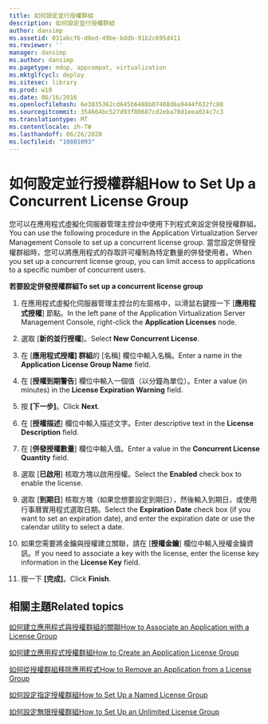 ```yaml
---
title: 如何設定並行授權群組
description: 如何設定並行授權群組
author: dansimp
ms.assetid: 031abcf6-d8ed-49be-bddb-91b2c695d411
ms.reviewer: ''
manager: dansimp
ms.author: dansimp
ms.pagetype: mdop, appcompat, virtualization
ms.mktglfcycl: deploy
ms.sitesec: library
ms.prod: w10
ms.date: 06/16/2016
ms.openlocfilehash: 6e3035362cd645b6488b07408d6a9444f632fc88
ms.sourcegitcommit: 354664bc527d93f80687cd2eba70d1eea024c7c3
ms.translationtype: MT
ms.contentlocale: zh-TW
ms.lasthandoff: 06/26/2020
ms.locfileid: "10801093"
---
```

# <span data-ttu-id="49a94-103">如何設定並行授權群組</span><span class="sxs-lookup"><span data-stu-id="49a94-103">How to Set Up a Concurrent License Group</span></span>


<span data-ttu-id="49a94-104">您可以在應用程式虛擬化伺服器管理主控台中使用下列程式來設定併發授權群組。</span><span class="sxs-lookup"><span data-stu-id="49a94-104">You can use the following procedure in the Application Virtualization Server Management Console to set up a concurrent license group.</span></span> <span data-ttu-id="49a94-105">當您設定併發授權群組時，您可以將應用程式的存取許可權制為特定數量的併發使用者。</span><span class="sxs-lookup"><span data-stu-id="49a94-105">When you set up a concurrent license group, you can limit access to applications to a specific number of concurrent users.</span></span>

**<span data-ttu-id="49a94-106">若要設定併發授權群組</span><span class="sxs-lookup"><span data-stu-id="49a94-106">To set up a concurrent license group</span></span>**

1.  <span data-ttu-id="49a94-107">在應用程式虛擬化伺服器管理主控台的左窗格中，以滑鼠右鍵按一下 [**應用程式授權**] 節點。</span><span class="sxs-lookup"><span data-stu-id="49a94-107">In the left pane of the Application Virtualization Server Management Console, right-click the **Application Licenses** node.</span></span>

2.  <span data-ttu-id="49a94-108">選取 [**新的並行授權**]。</span><span class="sxs-lookup"><span data-stu-id="49a94-108">Select **New Concurrent License**.</span></span>

3.  <span data-ttu-id="49a94-109">在 [**應用程式授權] 群組**的 [名稱] 欄位中輸入名稱。</span><span class="sxs-lookup"><span data-stu-id="49a94-109">Enter a name in the **Application License Group Name** field.</span></span>

4.  <span data-ttu-id="49a94-110">在 [**授權到期警告**] 欄位中輸入一個值（以分鐘為單位）。</span><span class="sxs-lookup"><span data-stu-id="49a94-110">Enter a value (in minutes) in the **License Expiration Warning** field.</span></span>

5.  <span data-ttu-id="49a94-111">按 **\[下一步\]**。</span><span class="sxs-lookup"><span data-stu-id="49a94-111">Click **Next**.</span></span>

6.  <span data-ttu-id="49a94-112">在 [**授權描述**] 欄位中輸入描述文字。</span><span class="sxs-lookup"><span data-stu-id="49a94-112">Enter descriptive text in the **License Description** field.</span></span>

7.  <span data-ttu-id="49a94-113">在 [**併發授權數量**] 欄位中輸入值。</span><span class="sxs-lookup"><span data-stu-id="49a94-113">Enter a value in the **Concurrent License Quantity** field.</span></span>

8.  <span data-ttu-id="49a94-114">選取 [**已啟用**] 核取方塊以啟用授權。</span><span class="sxs-lookup"><span data-stu-id="49a94-114">Select the **Enabled** check box to enable the license.</span></span>

9.  <span data-ttu-id="49a94-115">選取 [**到期日**] 核取方塊（如果您想要設定到期日），然後輸入到期日，或使用行事曆實用程式選取日期。</span><span class="sxs-lookup"><span data-stu-id="49a94-115">Select the **Expiration Date** check box (if you want to set an expiration date), and enter the expiration date or use the calendar utility to select a date.</span></span>

10. <span data-ttu-id="49a94-116">如果您需要將金鑰與授權建立關聯，請在 [**授權金鑰**] 欄位中輸入授權金鑰資訊。</span><span class="sxs-lookup"><span data-stu-id="49a94-116">If you need to associate a key with the license, enter the license key information in the **License Key** field.</span></span>

11. <span data-ttu-id="49a94-117">按一下 **\[完成\]**。</span><span class="sxs-lookup"><span data-stu-id="49a94-117">Click **Finish**.</span></span>

## <span data-ttu-id="49a94-118">相關主題</span><span class="sxs-lookup"><span data-stu-id="49a94-118">Related topics</span></span>


[<span data-ttu-id="49a94-119">如何建立應用程式與授權群組的關聯</span><span class="sxs-lookup"><span data-stu-id="49a94-119">How to Associate an Application with a License Group</span></span>](how-to-associate-an-application-with-a-license-group.md)

[<span data-ttu-id="49a94-120">如何建立應用程式授權群組</span><span class="sxs-lookup"><span data-stu-id="49a94-120">How to Create an Application License Group</span></span>](how-to-create-an-application-license-group.md)

[<span data-ttu-id="49a94-121">如何從授權群組移除應用程式</span><span class="sxs-lookup"><span data-stu-id="49a94-121">How to Remove an Application from a License Group</span></span>](how-to-remove-an-application-from-a-license-group.md)

[<span data-ttu-id="49a94-122">如何設定指定授權群組</span><span class="sxs-lookup"><span data-stu-id="49a94-122">How to Set Up a Named License Group</span></span>](how-to-set-up-a-named-license-group.md)

[<span data-ttu-id="49a94-123">如何設定無限授權群組</span><span class="sxs-lookup"><span data-stu-id="49a94-123">How to Set Up an Unlimited License Group</span></span>](how-to-set-up-an-unlimited-license-group.md)

 

 





